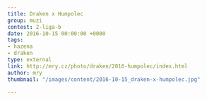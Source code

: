 ```yaml
---
title: Draken x Humpolec
group: muzi
contest: 2-liga-b
date: 2016-10-15 00:00:00 +0000
tags:
- hazena
- draken
type: external
link: http://mry.cz/photo/draken/2016-humpolec/index.html
author: mry
thumbnail: "/images/content/2016-10-15_draken-x-humpolec.jpg"

---
```

